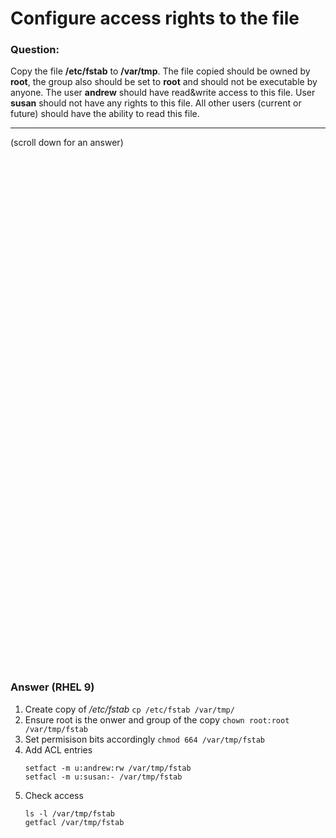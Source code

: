 # Configure access rights to the file

### Question:
Copy the file **/etc/fstab** to **/var/tmp**. The file copied should be owned by **root**, the group also should be set to **root**
and should not be executable by anyone.
The user **andrew** should have read&write access to this file.
User **susan** should not have any rights to this file.
All other users (current or future) should have the ability to read this file.

***
(scroll down for an answer)

<br/><br/><br/><br/><br/><br/><br/><br/><br/><br/><br/><br/><br/><br/><br/><br/><br/><br/><br/><br/><br/><br/><br/><br/>
<br/><br/><br/><br/><br/><br/><br/><br/><br/><br/><br/><br/><br/><br/><br/><br/><br/><br/><br/><br/><br/><br/><br/><br/>

### Answer (RHEL 9)

1. Create copy of */etc/fstab* `cp /etc/fstab /var/tmp/`
2. Ensure root is the onwer and group of the copy `chown root:root /var/tmp/fstab`
3. Set permisison bits accordingly `chmod 664 /var/tmp/fstab`
4. Add ACL entries
    ```
    setfact -m u:andrew:rw /var/tmp/fstab
    setfacl -m u:susan:- /var/tmp/fstab
    ```
5. Check access
    ```
    ls -l /var/tmp/fstab
    getfacl /var/tmp/fstab
    ```